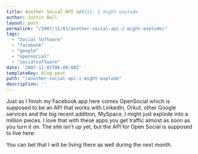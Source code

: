 ```yaml
---
title: Another Social API &#8211; I might explode
author: Justin Ball
layout: post
permalink: "/2007/11/01/another-social-api-i-might-explode/"
tags:
  - "Social Software"
  - "facebook"
  - "google"
  - "opensocial"
  - "socialsoftware"
date: '2007-11-01T06:00:00Z'
templateKey: blog-post
path: "/another-social-api-i-might-explode"
description: ''
---
```


Just as I finish my Facebook app here comes OpenSocial which is supposed to be an API that works with LinkedIn, Orkut, other Google services and the big recent addition, MySpace. I might just explode into a million pieces. I love that with these apps you get traffic almost as soon as you turn it on. The site isn't up yet, but the API for Open Social is supposed to live here:



You can bet that I will be living there as well during the next month.
